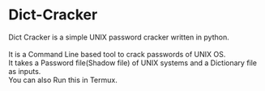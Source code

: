 # Dict-Cracker
Dict Cracker is a simple UNIX password cracker written in python.<br/>
<br />It is a Command Line based tool to crack passwords of UNIX OS.\
It takes a Password file(Shadow file) of UNIX systems and a Dictionary file as inputs.\
You can also Run this in Termux.
